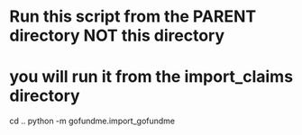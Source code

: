 # Run this script from the PARENT directory NOT this directory
# you will run it from the import_claims directory
cd ..
python -m gofundme.import_gofundme
